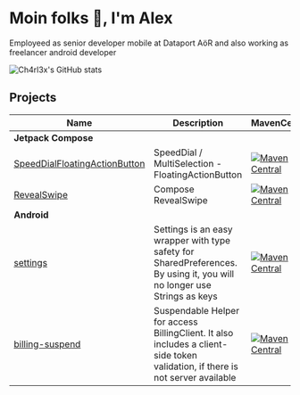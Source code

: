 # Moin folks 👋, I'm Alex

Employeed as senior developer mobile at Dataport AöR and also working as freelancer android developer

![Ch4rl3x's GitHub stats](https://github-readme-stats.vercel.app/api?username=ch4rl3x&count_private=true&show_icons=true)

<!---
![Top Langs](https://github-readme-stats.vercel.app/api/top-langs/?username=ch4rl3x)

## Languages and Tools
<p align="left"> <a href="https://developer.android.com" target="_blank"> <img src="https://raw.githubusercontent.com/devicons/devicon/master/icons/android/android-original-wordmark.svg" alt="android" width="40" height="40"/> </a> <a href="https://kotlinlang.org" target="_blank"> <img src="https://www.vectorlogo.zone/logos/kotlinlang/kotlinlang-icon.svg" alt="kotlin" width="40" height="40"/> </a> </p>
-->

## Projects


Name | Description | MavenCentral
---|---|---
**Jetpack Compose** | |
[SpeedDialFloatingActionButton](https://github.com/ch4rl3x/SpeedDialFloatingActionButton) | SpeedDial / MultiSelection - FloatingActionButton | <a href="https://repo1.maven.org/maven2/de/charlex/compose/speeddial/"><img src="https://img.shields.io/maven-central/v/de.charlex.compose/speeddial" alt="Maven Central" /></a>
[RevealSwipe](https://github.com/ch4rl3x/RevealSwipe) | Compose RevealSwipe | <a href="https://repo1.maven.org/maven2/de/charlex/compose/revealswipe/"><img src="https://img.shields.io/maven-central/v/de.charlex.compose/revealswipe" alt="Maven Central" /></a>
**Android** | |
[settings](https://github.com/ch4rl3x/settings) | Settings is an easy wrapper with type safety for<br> SharedPreferences. By using it, you will no longer use Strings as keys | <a href="https://repo1.maven.org/maven2/de/charlex/settings/settings/"><img src="https://img.shields.io/maven-central/v/de.charlex.settings/settings" alt="Maven Central" /></a>
[billing-suspend](https://github.com/ch4rl3x/billing-suspend) | Suspendable Helper for access BillingClient. It also includes a client-side token validation, if there is not server available | <a href="https://repo1.maven.org/maven2/de/charlex/billing/billing-suspend/"><img src="https://img.shields.io/maven-central/v/de.charlex.billing/billing-suspend" alt="Maven Central" /></a>

